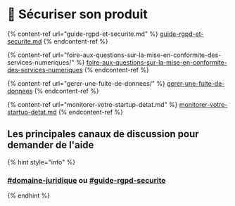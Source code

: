 # 🔐 Sécuriser son produit

{% content-ref url="guide-rgpd-et-securite.md" %}
[guide-rgpd-et-securite.md](guide-rgpd-et-securite.md)
{% endcontent-ref %}

{% content-ref url="foire-aux-questions-sur-la-mise-en-conformite-des-services-numeriques/" %}
[foire-aux-questions-sur-la-mise-en-conformite-des-services-numeriques](foire-aux-questions-sur-la-mise-en-conformite-des-services-numeriques/)
{% endcontent-ref %}

{% content-ref url="gerer-une-fuite-de-donnees/" %}
[gerer-une-fuite-de-donnees](gerer-une-fuite-de-donnees/)
{% endcontent-ref %}

{% content-ref url="monitorer-votre-startup-detat.md" %}
[monitorer-votre-startup-detat.md](monitorer-votre-startup-detat.md)
{% endcontent-ref %}

## Les principales canaux de discussion pour demander de l'aide

{% hint style="info" %}
### [#domaine-juridique](https://mattermost.incubateur.net/betagouv/channels/domaine-juridique) ou [#guide-rgpd-securite](https://mattermost.incubateur.net/betagouv/channels/ctwtvd6ma)
{% endhint %}

